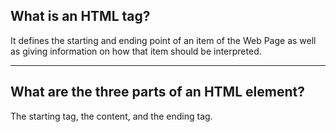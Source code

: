 ## **What is an HTML tag?**

It defines the starting and ending point of an item of the Web Page as well as giving information on how that item should be interpreted.

---

## **What are the three parts of an HTML element?**

The starting tag, the content, and the ending tag.
